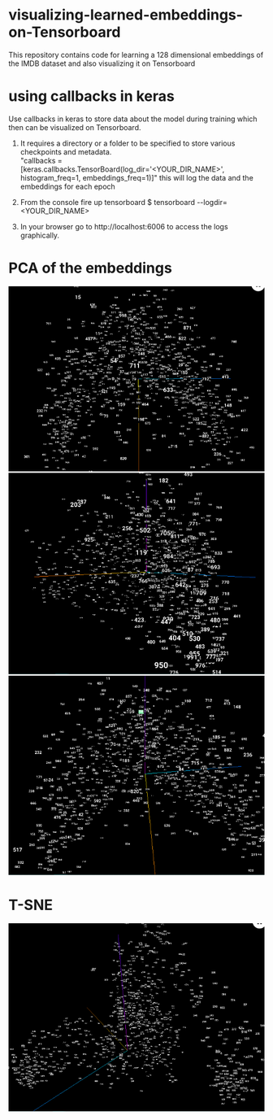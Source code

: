 # visualizing-learned-embeddings-on-Tensorboard
This repository contains code for learning a 128 dimensional embeddings of the IMDB dataset and also visualizing it on Tensorboard  
# using callbacks in keras
Use callbacks in keras to store data about the model during training which then can be visualized on Tensorboard.

1. It requires a directory or a folder to be specified to store various checkpoints and metadata.                                          
  "callbacks =[keras.callbacks.TensorBoard(log_dir='<YOUR_DIR_NAME>', histogram_freq=1, embeddings_freq=1)]"
   this will log the data and the embeddings for each epoch
   
2. From the console fire up tensorboard $ tensorboard --logdir=<YOUR_DIR_NAME>
3. In your browser go to http://localhost:6006 to access the logs graphically.


# PCA of the embeddings
![alt text](https://github.com/jaydeepthik/visualizing-learned-embeddings-on-Tensorboard/blob/master/graphs/PCA1.png)
![alt text](https://github.com/jaydeepthik/visualizing-learned-embeddings-on-Tensorboard/blob/master/graphs/PCA2.png)
![alt text](https://github.com/jaydeepthik/visualizing-learned-embeddings-on-Tensorboard/blob/master/graphs/PCA4.png)

# T-SNE
![alt text](https://github.com/jaydeepthik/visualizing-learned-embeddings-on-Tensorboard/blob/master/graphs/t-sne.png)



